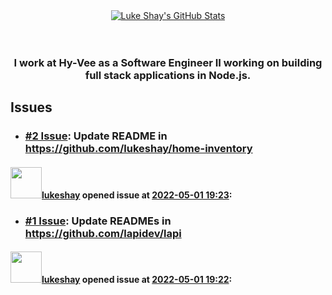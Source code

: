 <div align="center">
  <a href="https://github.com/lukeshay">
    <img align="center" src="https://github-readme-stats.vercel.app/api?username=lukeshay&show_icons=true&count_private=true&include_all_commits=true" alt="Luke Shay's GitHub Stats" />
  </a>
</div>

<br />
<br />

<div align="center">
  <h3>I work at Hy-Vee as a Software Engineer II working on building full stack applications in Node.js.</h3>
</div>

## Issues
* ### [\#2 Issue](https://github.com/lukeshay/lukeshay/issues/2): Update README in https://github.com/lukeshay/home-inventory
#### <img src="https://avatars.githubusercontent.com/u/38476395?v=4" width="50">[lukeshay](https://github.com/lukeshay) opened issue at [2022-05-01 19:23](https://github.com/lukeshay/lukeshay/issues/2):
* ### [\#1 Issue](https://github.com/lukeshay/lukeshay/issues/1): Update READMEs in https://github.com/lapidev/lapi
#### <img src="https://avatars.githubusercontent.com/u/38476395?v=4" width="50">[lukeshay](https://github.com/lukeshay) opened issue at [2022-05-01 19:22](https://github.com/lukeshay/lukeshay/issues/1):
